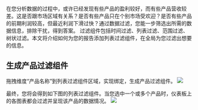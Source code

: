 在您分析数据的过程中，或许已经发现有些产品的盈利较好，而有些产品营收较差。这是否跟市场区域有关系？是否有些产品只在个别市场受欢迎？是否有些产品的前期利润较高，但最近利润下滑过快？通过数据过滤，您能一步筛选出所需的数据信息，排除干扰，得到答案。
过滤组件包括时间过滤、列表过滤、范围过滤、树状过滤。本文将介绍如何为您的报告添加列表过滤组件，在全局为您过滤出想要的信息。


## 生成产品过滤组件
拖拽维度“产品名称”到列表过滤组件区域，实现绑定，生成产品过滤组件。
![](https://main.qcloudimg.com/raw/33436b215136ecaf96b99ce68dcb7f93.png)

最终，您将会得到如下图的列表过滤组件。当您选中一个或多个产品时，仪表板上的各图表都会过滤并呈现该产品的数据情况。
![](https://main.qcloudimg.com/raw/112410cda5521251a9bc906f6ab11509.png)
